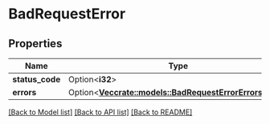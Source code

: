 # BadRequestError

## Properties

Name | Type | Description | Notes
------------ | ------------- | ------------- | -------------
**status_code** | Option<**i32**> |  | [optional]
**errors** | Option<[**Vec<crate::models::BadRequestErrorErrorsInner>**](badRequestError_errors_inner.md)> |  | [optional]

[[Back to Model list]](../README.md#documentation-for-models) [[Back to API list]](../README.md#documentation-for-api-endpoints) [[Back to README]](../README.md)


